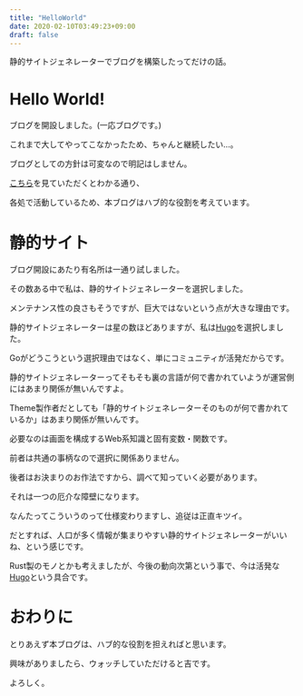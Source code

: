 ```yaml
---
title: "HelloWorld"
date: 2020-02-10T03:49:23+09:00
draft: false
---
```

静的サイトジェネレーターでブログを構築したってだけの話。
<!--more-->

# Hello World!
ブログを開設しました。(一応ブログです。)

これまで大してやってこなかったため、ちゃんと継続したい...。

ブログとしての方針は可変なので明記はしません。

[こちら](https://ghsable.github.io/sunalog/about/)を見ていただくとわかる通り、

各処で活動しているため、本ブログはハブ的な役割を考えています。

# 静的サイト
ブログ開設にあたり有名所は一通り試しました。

その数ある中で私は、静的サイトジェネレーターを選択しました。

メンテナンス性の良さもそうですが、巨大ではないという点が大きな理由です。

静的サイトジェネレーターは星の数ほどありますが、私は[Hugo](https://gohugo.io/)を選択しました。

Goがどうこうという選択理由ではなく、単にコミュニティが活発だからです。

静的サイトジェネレーターってそもそも裏の言語が何で書かれていようが運営側にはあまり関係が無いんですよ。

Theme製作者だとしても「静的サイトジェネレーターそのものが何で書かれているか」はあまり関係が無いんです。

必要なのは画面を構成するWeb系知識と固有変数・関数です。

前者は共通の事柄なので選択に関係ありません。

後者はお決まりのお作法ですから、調べて知っていく必要があります。

それは一つの厄介な障壁になります。

なんたってこういうのって仕様変わりますし、追従は正直キツイ。

だとすれば、人口が多く情報が集まりやすい静的サイトジェネレーターがいいね、という感じです。

Rust製のモノとかも考えましたが、今後の動向次第という事で、今は活発な[Hugo](https://gohugo.io/)という具合です。

# おわりに

とりあえず本ブログは、ハブ的な役割を担えればと思います。

興味がありましたら、ウォッチしていただけると吉です。

よろしく。

